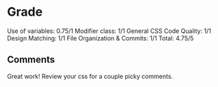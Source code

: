 # Grade

Use of variables: 0.75/1
Modifier class: 1/1
General CSS Code Quality: 1/1
Design Matching: 1/1
File Organization & Commits: 1/1
Total: 4.75/5

## Comments
Great work! Review your css for a couple picky comments.